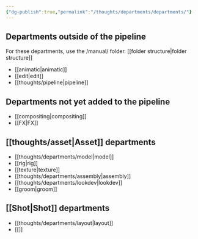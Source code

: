 ```yaml
---
{"dg-publish":true,"permalink":"/thoughts/departments/departments/"}
---
```


## Departments outside of the pipeline
For these departments, use the /manual/ folder. [[folder structure\|folder structure]]
- [[animatic\|animatic]]
- [[edit\|edit]]
- [[thoughts/pipeline\|pipeline]]
## Departments not yet added to the pipeline
- [[compositing\|compositing]]
- [[FX\|FX]]
## [[thoughts/asset\|Asset]] departments
- [[thoughts/departments/model\|model]]
- [[rig\|rig]]
- [[texture\|texture]]
- [[thoughts/departments/assembly\|assembly]]
- [[thoughts/departments/lookdev\|lookdev]]
- [[groom\|groom]]
## [[Shot\|Shot]] departments
- [[thoughts/departments/layout\|layout]]
- [[]]